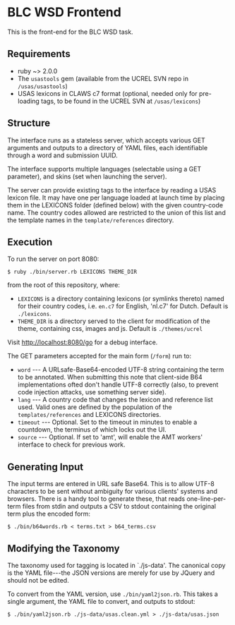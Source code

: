 BLC WSD Frontend
================

This is the front-end for the BLC WSD task.

Requirements
------------

 * ruby ~> 2.0.0
 * The `usastools` gem (available from the UCREL SVN repo in `/usas/usastools`)
 * USAS lexicons in CLAWS c7 format (optional, needed only for pre-loading tags, to be found in the UCREL SVN at `/usas/lexicons`)

Structure
---------
The interface runs as a stateless server, which accepts various GET arguments and outputs to a directory of YAML files, each identifiable through a word and submission UUID.

The interface supports multiple languages (selectable using a GET parameter), and skins (set when launching the server).

The server can provide existing tags to the interface by reading a USAS lexicon file.  It may have one per language loaded at launch time by placing them in the LEXICONS folder (defined below) with the given country-code name.  The country codes allowed are restricted to the union of this list and the template names in the `template/references` directory.


Execution
---------

To run the server on port 8080:

    $ ruby ./bin/server.rb LEXICONS THEME_DIR

from the root of this repository, where:

 * `LEXICONS` is a directory containing lexicons (or symlinks thereto) named for their country codes, i.e. `en.c7` for English, 'nl.c7' for Dutch.  Default is `./lexicons`.
 * `THEME_DIR` is a directory served to the client for modification of the theme, containing css, images and js.  Default is `./themes/ucrel`

Visit [http://localhost:8080/go](http://localhost:8080/go) for a debug interface.

The GET parameters accepted for the main form (`/form`) run to:

 * `word` --- A URLsafe-Base64-encoded UTF-8 string containing the term to be annotated.  When submitting this note that client-side B64 implementations ofted don't handle UTF-8 correctly (also, to prevent code injection attacks, use something server side).
 * `lang` --- A country code that changes the lexicon and reference list used.  Valid ones are defined by the population of the `templates/references` and LEXICONS directories.
 * `timeout` --- Optional.  Set to the timeout in minutes to enable a countdown, the terminus of which locks out the UI.
 * `source` --- Optional.  If set to 'amt', will enable the AMT workers' interface to check for previous work.


Generating Input
----------------
The input terms are entered in URL safe Base64.  This is to allow UTF-8 characters to be sent without ambiguity for various clients' systems and browsers.  There is a handy tool to generate these, that reads one-line-per-term files from stdin and outputs a CSV to stdout containing the original term plus the encoded form:

    $ ./bin/b64words.rb < terms.txt > b64_terms.csv


Modifying the Taxonomy
----------------------
The taxonomy used for tagging is located in `./js-data'.  The canonical copy is the YAML file---the JSON versions are merely for use by JQuery and should not be edited.

To convert from the YAML version, use `./bin/yaml2json.rb`.  This takes a single argument, the YAML file to convert, and outputs to stdout:

    $ ./bin/yaml2json.rb ./js-data/usas.clean.yml > ./js-data/usas.json

